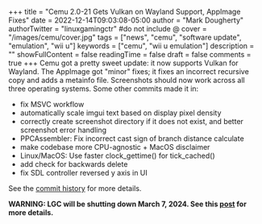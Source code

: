 +++
title = "Cemu 2.0-21 Gets Vulkan on Wayland Support, AppImage Fixes"
date = 2022-12-14T09:03:08-05:00
author = "Mark Dougherty"
authorTwitter = "linuxgamingctr" #do not include @
cover = "/images/cemu/cover.jpg"
tags = ["news", "cemu", "software update", "emulation", "wii u"]
keywords = ["cemu", "wii u emulation"]
description = ""
showFullContent = false
readingTime = false
draft = false
comments = true
+++
Cemu got a pretty sweet update: it now supports Vulkan for Wayland. The AppImage got "minor" fixes; it fixes an incorrect recursive copy and adds a metainfo file. Screenshots should now work across all three operating systems. Some other commits made it in:
- fix MSVC workflow
- automatically scale imgui text based on display pixel density
- correctly create screenshot directory if it does not exist, and better screenshot error handling
- PPCAssembler: Fix incorrect cast sign of branch distance calculate 
- make codebase more CPU-agnostic + MacOS disclaimer
- Linux/MacOS: Use faster clock_gettime() for tick_cached()
- add check for backwards delete
- fix SDL controller reversed y axis in UI

See the [commit history](https://github.com/cemu-project/Cemu/compare/v2.0-19...main) for more details.

**WARNING: LGC will be shutting down March 7, 2024. See this [post](https://linuxgamingcentral.com/posts/the-end-of-lgc/) for more details.**
